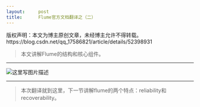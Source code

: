 ```yaml
---
layout:     post
title:      Flume官方文档翻译之（二）
---
```

<div id="article_content" class="article_content clearfix csdn-tracking-statistics" data-pid="blog" data-mod="popu_307" data-dsm="post">
								<div class="article-copyright">
					版权声明：本文为博主原创文章，未经博主允许不得转载。					https://blog.csdn.net/qq_17586821/article/details/52398931				</div>
								            <div id="content_views" class="markdown_views prism-atom-one-dark">
							<!-- flowchart 箭头图标 勿删 -->
							<svg xmlns="http://www.w3.org/2000/svg" style="display: none;"><path stroke-linecap="round" d="M5,0 0,2.5 5,5z" id="raphael-marker-block" style="-webkit-tap-highlight-color: rgba(0, 0, 0, 0);"></path></svg>
							<blockquote>
  <p>本文讲解Flume的结构和核心组件。</p>
</blockquote>

<hr>

<p><img src="https://img-blog.csdn.net/20160901133803123" alt="这里写图片描述" title=""></p>

<hr>

<blockquote>
  <p>本次翻译就到这里，下一节讲解flume的两个特点：reliability和recoverability。</p>
</blockquote>            </div>
						<link href="https://csdnimg.cn/release/phoenix/mdeditor/markdown_views-9e5741c4b9.css" rel="stylesheet">
                </div>